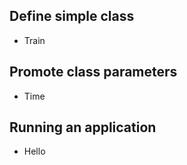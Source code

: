 ## Define simple class

* Train

## Promote class parameters

* Time

## Running an application

* Hello

## 